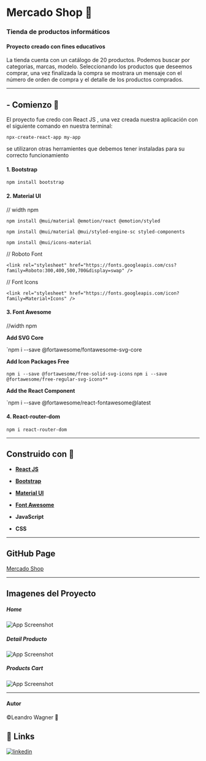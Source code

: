 # Mercado Shop        :slot_machine:

###  Tienda de productos informáticos
#### Proyecto creado con fines educativos

La tienda cuenta con un catálogo de 20 productos. Podemos buscar por categorias, marcas,  modelo. Seleccionando los productos que deseemos comprar, una vez finalizada la compra se mostrara un mensaje con el número de orden de compra y el detalle de los productos comprados.


------------


##  - Comienzo  :beginner:

El proyecto fue credo con React JS , una vez creada nuestra aplicación con el siguiente comando en nuestra terminal:

`npx-create-react-app my-app`

se utilizaron otras herramientes que debemos tener instaladas para su correcto funcionamiento

#### 1. Bootstrap

`npm install bootstrap`


#### 2. Material UI

// width npm

`npm install @mui/material @emotion/react @emotion/styled`

`npm install @mui/material @mui/styled-engine-sc styled-components`

`npm install @mui/icons-material`

// Roboto Font

`<link
  rel="stylesheet"
  href="https://fonts.googleapis.com/css?family=Roboto:300,400,500,700&display=swap"
/>`

// Font Icons

`<link
  rel="stylesheet"
  href="https://fonts.googleapis.com/icon?family=Material+Icons"
/>`

#### 3.  Font Awesome

//width npm

**Add SVG Core**

`npm i --save @fortawesome/fontawesome-svg-core

**Add Icon Packages Free**

`npm i --save @fortawesome/free-solid-svg-icons`
`npm i --save @fortawesome/free-regular-svg-icons**`

**Add the React Component**

`npm i --save @fortawesome/react-fontawesome@latest

#### 4. React-router-dom

`npm i react-router-dom`

------------

## Construido con    :construction:

- **[React JS](https://es.reactjs.org/ "React JS")**

- **[Bootstrap](https://getbootstrap.com/ "Bootstrap")**

- **[Material UI](https://mui.com/ "Material UI")**

- **[Font Awesome](https://fontawesome.com/ "Font Awesome")**

- **JavaScript**

- **CSS**

------------

##  GitHub Page

[Mercado Shop](https://lean-2021.github.io/mercado-shop/ "Mercado Shop")

------------


## Imagenes del Proyecto


##### Home

![App Screenshot](https://firebasestorage.googleapis.com/v0/b/mercado-shop-8dc2a.appspot.com/o/proyecto%2Fmercadoshop1.png?alt=media&token=fc3baf20-6c7c-4473-9137-e5d65ccf9979)


#####  Detail Producto

![App Screenshot](https://firebasestorage.googleapis.com/v0/b/mercado-shop-8dc2a.appspot.com/o/proyecto%2Fmercadoshop2.png?alt=media&token=b697260e-02a1-44f2-9734-f3d66224c04d)

#####  Products Cart

![App Screenshot](https://firebasestorage.googleapis.com/v0/b/mercado-shop-8dc2a.appspot.com/o/proyecto%2Fmercadoshop3.png?alt=media&token=db5207f6-dac2-45fa-a08d-cc1da179f62f)

------------

#### Autor    
 &copy;Leandro Wagner  :beginner:

 ## 🔗 Links

[![linkedin](https://img.shields.io/badge/linkedin-0A66C2?style=for-the-badge&logo=linkedin&logoColor=white)](https://www.linkedin.com/)


